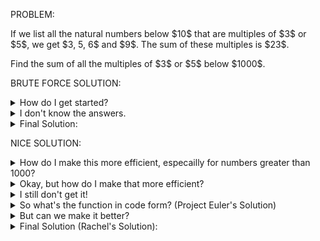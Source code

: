 PROBLEM:

<p>If we list all the natural numbers below $10$ that are multiples of $3$ or $5$, we get $3, 5, 6$ and $9$. The sum of these multiples is $23$.</p>
<p>Find the sum of all the multiples of $3$ or $5$ below $1000$.</p>

BRUTE FORCE SOLUTION:

<details>
    <summary>
        How do I get started?
    </summary>
        The problem asks you to list the natural numbers below 1000. How does one do that in Python? <br>
        Then, how do you check if something is a multiple of 3 or 5? <br>
        Finally, how do you get a total that increases for each multiple of 3 or 5?
</details>

<details>
    <summary>
        I don't know the answers.
    </summary>
        Use a for loop for i in range(0, 1000) <br>
        Then, use the mod operator (%). If x mod 3 (aka x % 3) == 0, then x is divisible by 3. <br>
        Finally, use total = 0 and total += x to keep a running total.
</details>

<details>
    <summary>
        Final Solution:
    </summary>
        <code>total = 0
for x in range(0,1000):
    if x % 3 == 0 or x % 5 == 0:
        total += x
print(total)</code><br><br>
    Runtime: 0.0001 seconds <br>
    (AN: My first version was even worse than this! I used if x % 3 == 0:... elif x % 5 == 0:...)
</details>

NICE SOLUTION:
<details>
    <summary>
        How do I make this more efficient, especailly for numbers greater than 1000?
    </summary>
        Notice that adding the multiples of 3 OR 5 is the same as adding the multiples of 3, the multiples of 5, and subtracting the multiples of 3 AND 5. <br>
        That's basically doing the same function 3 times. We need one function that adds multiples of x under 1000.
</details>

<details>
    <summary>
        Okay, but how do I make that more efficient?
    </summary>
        The equation for the sums of the multiples of 3 is 3 + 6 + 9 +...+ 999 = ??? <br>
        How do we simplify that?
</details>

<details>
    <summary>
        I still don't get it!
    </summary>
        3 + 6 + 9 +...+ 999 = 3 * (1 + 2 + 3 +...+ 333) <br>
        Sums like 1 + 2 + 3 +... are called the triangle numbers. Look them up! There's an equation for them: n * (n + 1) / 2.
        To find n, we need to divide 1000 by the factor, in this case, 3. 
</details>

<details>
    <summary>
        So what's the function in code form? (Project Euler's Solution)
    </summary>
        <code>def sum_of_multiples(x, upper_limit):
    n = upper_limit // x
    print(n)
    return x * n * (n + 1) / 2
#
print(sum_of_multiples(3, 999) + sum_of_multiples(5, 999) + sum_of_multiples(15, 999)</code><br><br>
    Runtime: 0.00002 seconds (5 times faster than the previous answer and runs in O(1) time)
</details>

<details>
    <summary>
        But can we make it better?
    </summary>
        There is a bit of complexity in the final print line. I decided to add another function so that only one function is called in the print line. <br>
        I also renamed "x" to "factor" to be more descriptive.
</details>

<details>
    <summary>
        Final Solution (Rachel's Solution):
    </summary>
        <code>def sum_of_multiples(factor, upper_limit):
    n = upper_limit // factor
    return factor * n * (n + 1) / 2
#
def sum_of_two_multiples(factor1, factor2, upper_limit):
    return sum_of_multiples(factor1, upper_limit) + sum_of_multiples(factor2, upper_limit) - sum_of_multiples(factor1 * factor2, upper_limit)
#
print(sum_of_two_multiples(3, 5, 999))</code><br><br>
    Runtime: 0.00002 seconds
</details>

